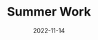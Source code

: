 ---
layout: section
title: Summer Work 
date: 2022-11-14
featured_image: https://wordpress.techhigh.us/wp-content/uploads/2023/01/Summer-Work.jpg

excerpt: Students must complete coursework over the summer as a prerequisite to the courses they will be taking that upcoming year. Click to learn more about the summer work assignments for 2022-2023.
---